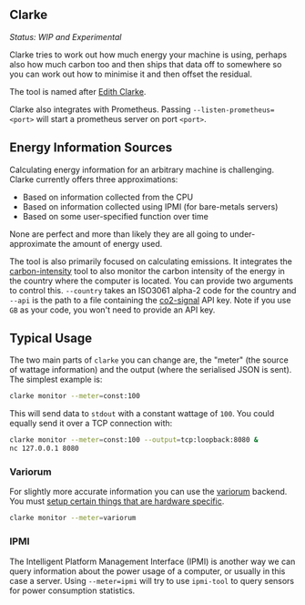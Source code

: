 Clarke
------

*Status: WIP and Experimental*

Clarke tries to work out how much energy your machine is using, perhaps also how much carbon too and then ships that data off to somewhere so you can work out how to minimise it and then offset the residual.

The tool is named after [Edith Clarke](https://en.wikipedia.org/wiki/Edith_Clarke).

Clarke also integrates with Prometheus. Passing `--listen-prometheus=<port>` will start a prometheus server on port `<port>`.

## Energy Information Sources

Calculating energy information for an arbitrary machine is challenging. Clarke currently offers three approximations:

 - Based on information collected from the CPU
 - Based on information collected using IPMI (for bare-metals servers)
 - Based on some user-specified function over time

None are perfect and more than likely they are all going to under-approximate the amount of energy used.

The tool is also primarily focused on calculating emissions. It integrates the [carbon-intensity](https://github.com/geocaml/carbon-intensity) tool to also monitor the carbon intensity of the energy in the country where the computer is located. You can provide two arguments to control this. `--country` takes an ISO3061 alpha-2 code for the country and `--api` is the path to a file containing the [co2-signal](https://www.co2signal.com) API key. Note if you use `GB` as your code, you won't need to provide an API key.

## Typical Usage

The two main parts of `clarke` you can change are, the "meter" (the source of wattage information) and the output (where the serialised JSON is sent). The simplest example is:

```sh
clarke monitor --meter=const:100
```

This will send data to `stdout` with a constant wattage of `100`. You could equally send it over a TCP connection with:

```sh
clarke monitor --meter=const:100 --output=tcp:loopback:8080 &
nc 127.0.0.1 8080
```

### Variorum

For slightly more accurate information you can use the [variorum](https://github.com/patricoferris/ocaml-variorum) backend. You must [setup certain things that are hardware specific](https://variorum.readthedocs.io/en/latest/HWArchitectures.html).

```sh
clarke monitor --meter=variorum
```

### IPMI

The Intelligent Platform Management Interface (IPMI) is another way we can query information about the power usage of a computer, or usually in this case a server. Using `--meter=ipmi` will try to use `ipmi-tool` to query sensors for power consumption statistics.

